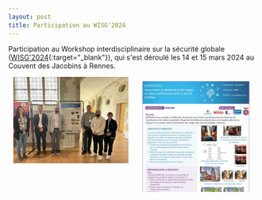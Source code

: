 ```yaml
---
layout: post
title: Participation au WISG'2024
---
```


Participation au Workshop interdisciplinaire sur la sécurité globale ([WISG'2024](https://wisg.fr/){:target="_blank"}), qui s'est déroulé les 14 et 15 mars 2024 au Couvent des Jacobins à Rennes.

<div class="image-row">
  <div class="image-column">
    <a href="/public/wisg.jpg" target="_blank">
      <img src="/public/wisg.jpg" alt="Cliquez pour voir le poster en plein écran">
    </a>
  </div>

  <div class="image-column">
    <a href="/public/poster_wisg24.jpg" target="_blank">
      <img src="/public/poster_wisg24_thumbnail.jpg" alt="Cliquez pour voir le poster en plein écran">
    </a>
  </div>
</div>

<style>
  .image-row {
    display: flex; /* Utilisation de flexbox pour aligner les colonnes */
    justify-content: center; /* Centrer les colonnes horizontalement */
    align-items: flex-start; /* Aligner les colonnes en haut */
    margin-bottom: 20px; /* Espacement entre les lignes */
  }

  .image-column {
    flex: 1; /* Les colonnes auront une largeur égale */
    margin: 0 10px; /* Espacement entre les colonnes */
  }

  .image-column img {
    max-width: 100%; /* Image occupe toute la largeur de sa colonne */
    height: auto; /* Hauteur proportionnelle à la largeur */
    max-height: 300px; /* Limite la hauteur de l'image */
  }
</style>
